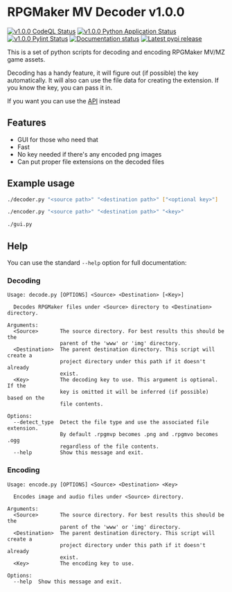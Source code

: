 # RPGMaker MV Decoder v1.0.0

[![v1.0.0 CodeQL Status](https://img.shields.io/github/workflow/status/kins-dev/rpgmaker_mv_decoder/CodeQL/v1.0.0?label=v1.0.0%20CodeQL&logo=GitHub)](https://github.com/kins-dev/rpgmaker_mv_decoder/actions/workflows/codeql-analysis.yml) [![v1.0.0 Python Application Status](https://img.shields.io/github/workflow/status/kins-dev/rpgmaker_mv_decoder/Python%20application/v1.0.0?label=v1.0.0%20Python%20application&logo=GitHub)](https://github.com/kins-dev/rpgmaker_mv_decoder/actions/workflows/python-app.yml) [![v1.0.0 Pylint Status](https://img.shields.io/github/workflow/status/kins-dev/rpgmaker_mv_decoder/Upload%20Python%20Package/v1.0.0?label=v1.0.0%20Upload%20Python%20Package&logo=GitHub)](https://github.com/kins-dev/rpgmaker_mv_decoder/actions/workflows/python-publish.yml) [![Documentation status](https://img.shields.io/readthedocs/rpgmaker_mv_decoder/v1.0.0?label=v1.0.0%20Documentation&logo=readthedocs)](https://rpgmaker-mv-decoder.readthedocs.io/en/v1.0.0/)
[![Latest pypi release](https://img.shields.io/pypi/v/rpgmaker_mv_decoder?label=Latest%20pypi%20release&logo=pypi&color=blue)](https://pypi.python.org/pypi/rpgmaker_mv_decoder)

This is a set of python scripts for decoding and encoding RPGMaker MV/MZ game assets.

Decoding has a handy feature, it will figure out (if possible) the key automatically.
It will also can use the file data for creating the extension.
If you know the key, you can pass it in.

If you want you can use the [API](https://rpgmaker-mv-decoder.readthedocs.io) instead

## Features

- GUI for those who need that
- Fast
- No key needed if there's any encoded png images
- Can put proper file extensions on the decoded files

## Example usage

```bash
./decoder.py "<source path>" "<destination path>" ["<optional key>"]
```

```bash
./encoder.py "<source path>" "<destination path>" "<key>"
```

```bash
./gui.py
```

## Help

You can use the standard `--help` option for full documentation:

### Decoding

```plain
Usage: decode.py [OPTIONS] <Source> <Destination> [<Key>]

  Decodes RPGMaker files under <Source> directory to <Destination> directory.

Arguments:
  <Source>       The source directory. For best results this should be the
                 parent of the 'www' or 'img' directory.
  <Destination>  The parent destination directory. This script will create a
                 project directory under this path if it doesn't already
                 exist.
  <Key>          The decoding key to use. This argument is optional. If the
                 key is omitted it will be inferred (if possible) based on the
                 file contents.

Options:
  --detect_type  Detect the file type and use the associated file extension.
                 By default .rpgmvp becomes .png and .rpgmvo becomes .ogg
                 regardless of the file contents.
  --help         Show this message and exit.
```

### Encoding

```plain
Usage: encode.py [OPTIONS] <Source> <Destination> <Key>

  Encodes image and audio files under <Source> directory.

Arguments:
  <Source>       The source directory. For best results this should be the
                 parent of the 'www' or 'img' directory.
  <Destination>  The parent destination directory. This script will create a
                 project directory under this path if it doesn't already
                 exist.
  <Key>          The encoding key to use.

Options:
  --help  Show this message and exit.
```
